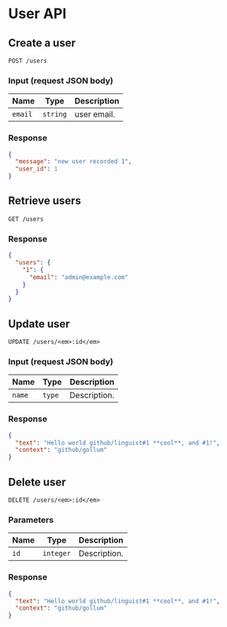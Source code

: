 # User API

## Create a user

    POST /users

### Input (request JSON body)

Name | Type | Description
-----|------|--------------
`email`|`string` | user email.

### Response

``` json
{
  "message": "new user recorded 1",
  "user_id": 1
}
```

## Retrieve users

    GET /users

### Response

``` json
{
  "users": {
    "1": {
      "email": "admin@example.com"
    }
  }
}
```

## Update user

    UPDATE /users/<em>:id</em>

### Input (request JSON body)

Name | Type | Description
-----|------|--------------
`name`|`type` | Description.

### Response

``` json
{
  "text": "Hello world github/linguist#1 **cool**, and #1!",
  "context": "github/gollum"
}
```

## Delete user

    DELETE /users/<em>:id</em>

### Parameters

Name | Type | Description
-----|------|--------------
`id`|`integer` | Description.

### Response

``` json
{
  "text": "Hello world github/linguist#1 **cool**, and #1!",
  "context": "github/gollum"
}
```
